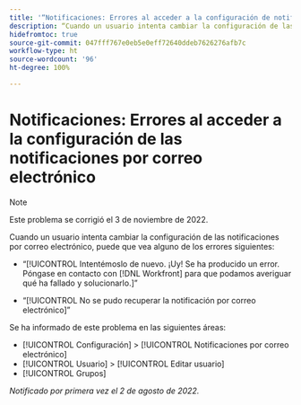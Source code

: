 ```yaml
---
title: '“Notificaciones: Errores al acceder a la configuración de notificaciones de correo electrónico”'
description: “Cuando un usuario intenta cambiar la configuración de las notificaciones por correo electrónico, puede que vea un error.”
hidefromtoc: true
source-git-commit: 047fff767e0eb5e0eff72640ddeb7626276afb7c
workflow-type: ht
source-wordcount: '96'
ht-degree: 100%

---
```



# Notificaciones: Errores al acceder a la configuración de las notificaciones por correo electrónico

>[!NOTE]
>
>Este problema se corrigió el 3 de noviembre de 2022.

Cuando un usuario intenta cambiar la configuración de las notificaciones por correo electrónico, puede que vea alguno de los errores siguientes:

* “[!UICONTROL Intentémoslo de nuevo. ¡Uy! Se ha producido un error. Póngase en contacto con [!DNL Workfront] para que podamos averiguar qué ha fallado y solucionarlo.]”

* “[!UICONTROL No se pudo recuperar la notificación por correo electrónico]”

Se ha informado de este problema en las siguientes áreas:

* [!UICONTROL Configuración] > [!UICONTROL Notificaciones por correo electrónico]
* [!UICONTROL Usuario] > [!UICONTROL Editar usuario]
* [!UICONTROL Grupos]

_Notificado por primera vez el 2 de agosto de 2022._

